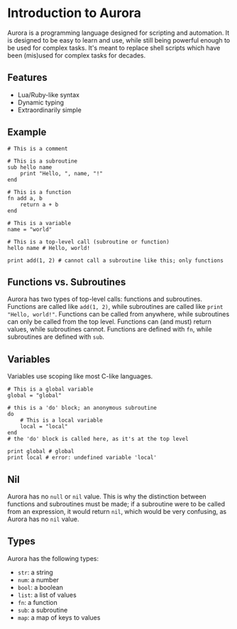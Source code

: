 # Introduction to Aurora
Aurora is a programming language designed for scripting and automation. It is designed to be easy to learn and use, while still being powerful enough to be used for complex tasks.
It's meant to replace shell scripts which have been (mis)used for complex tasks for decades. 

## Features
- Lua/Ruby-like syntax
- Dynamic typing
- Extraordinarily simple

## Example
```aurora
# This is a comment

# This is a subroutine
sub hello name
    print "Hello, ", name, "!"
end

# This is a function
fn add a, b
    return a + b
end

# This is a variable
name = "world"

# This is a top-level call (subroutine or function)
hello name # Hello, world!

print add(1, 2) # cannot call a subroutine like this; only functions
```

## Functions vs. Subroutines
Aurora has two types of top-level calls: functions and subroutines. Functions are called like `add(1, 2)`, while subroutines are called like `print "Hello, world!"`. Functions can be called from anywhere, while subroutines can only be called from the top level. Functions can (and must) return values, while subroutines cannot. Functions are defined with `fn`, while subroutines are defined with `sub`.

## Variables
Variables use scoping like most C-like languages. 
    
```aurora
# This is a global variable
global = "global"

# this is a 'do' block; an anonymous subroutine
do 
    # This is a local variable
    local = "local"
end 
# the 'do' block is called here, as it's at the top level

print global # global
print local # error: undefined variable 'local'
```

## Nil
Aurora has no `null` or `nil` value.
This is why the distinction between functions and subroutines must be made; if a subroutine were to be called from an expression, it would return `nil`, which would be very confusing, as Aurora has no `nil` value.

## Types
Aurora has the following types:
- `str`: a string
- `num`: a number
- `bool`: a boolean
- `list`: a list of values
- `fn`: a function
- `sub`: a subroutine
- `map`: a map of keys to values

